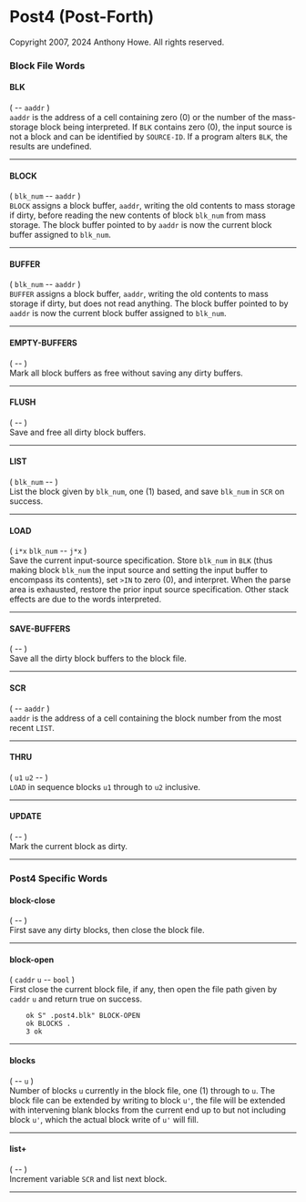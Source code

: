 Post4 (Post-Forth)
==================

Copyright 2007, 2024 Anthony Howe.  All rights reserved.


### Block File Words

#### BLK
( -- `aaddr` )  
`aaddr` is the address of a cell containing zero (0) or the number of the mass-storage block being interpreted.  If `BLK` contains zero (0), the input source is not a block and can be identified by `SOURCE-ID`.  If a program alters `BLK`, the results are undefined.

- - -
#### BLOCK
( `blk_num` -- `aaddr` )  
`BLOCK` assigns a block buffer, `aaddr`, writing the old contents to mass storage if dirty, before reading the new contents of block `blk_num` from mass storage.   The block buffer pointed to by `aaddr` is now the current block buffer assigned to `blk_num`.

- - -
#### BUFFER
( `blk_num` -- `aaddr` )  
`BUFFER` assigns a block buffer, `aaddr`, writing the old contents to mass storage if dirty, but does not read anything.  The block buffer pointed to by `aaddr` is now the current block buffer assigned to `blk_num`.

- - -
#### EMPTY-BUFFERS
( -- )  
Mark all block buffers as free without saving any dirty buffers.

- - -
#### FLUSH
( -- )  
Save and free all dirty block buffers.

- - -
#### LIST
( `blk_num` -- )  
List the block given by `blk_num`, one (1) based, and save `blk_num` in `SCR` on success.

- - -
#### LOAD
( `i*x` `blk_num` -- `j*x` )  
Save the current input-source specification.  Store `blk_num` in `BLK` (thus making block `blk_num` the input source and setting the input buffer to encompass its contents), set `>IN` to zero (0), and interpret.  When the parse area is exhausted, restore the prior input source specification.  Other stack effects are due to the words interpreted.

- - -
#### SAVE-BUFFERS
( -- )  
Save all the dirty block buffers to the block file.

- - -
#### SCR
( -- `aaddr` )  
`aaddr` is the address of a cell containing the block number from the most recent `LIST`.

- - -
#### THRU
( `u1` `u2` -- )  
`LOAD` in sequence blocks `u1` through to `u2` inclusive.

- - -
#### UPDATE
( -- )  
Mark the current block as dirty.

- - -

### Post4 Specific Words

#### block-close
( -- )  
First save any dirty blocks, then close the block file.

- - -
#### block-open
( `caddr` `u` -- `bool` )  
First close the current block file, if any, then open the file path given by `caddr` `u` and return true on success.

        ok S" .post4.blk" BLOCK-OPEN
        ok BLOCKS .
        3 ok

- - -
#### blocks
( -- `u` )  
Number of blocks `u` currently in the block file, one (1) through to `u`.  The block file can be extended by writing to block `u'`, the file will be extended with intervening blank blocks from the current end up to but not including block `u'`, which the actual block write of `u'` will fill.

- - -
#### list+
( -- )  
Increment variable `SCR` and list next block.

- - -

